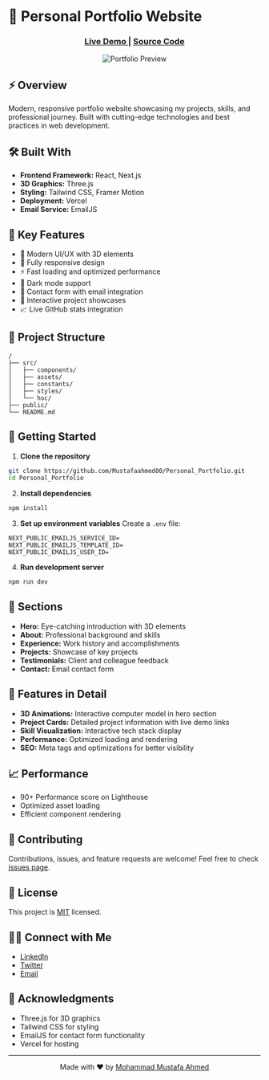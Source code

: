 # 🚀 Personal Portfolio Website

<div align="center">
  <h3>
    <a href="https://www.mustafaahmed.me/" target="_blank">
      Live Demo
    </a>
    <span> | </span>
    <a href="https://github.com/Mustafaahmed00/Personal_Portfolio">
      Source Code
    </a>
  </h3>
  
  ![Portfolio Preview](your-portfolio-preview-image.png)
</div>

## ⚡ Overview
Modern, responsive portfolio website showcasing my projects, skills, and professional journey. Built with cutting-edge technologies and best practices in web development.

## 🛠️ Built With
- **Frontend Framework:** React, Next.js
- **3D Graphics:** Three.js
- **Styling:** Tailwind CSS, Framer Motion
- **Deployment:** Vercel
- **Email Service:** EmailJS

## 🔋 Key Features
- 🎨 Modern UI/UX with 3D elements
- 📱 Fully responsive design
- ⚡ Fast loading and optimized performance
- 🌙 Dark mode support
- 📧 Contact form with email integration
- 🎯 Interactive project showcases
- 📈 Live GitHub stats integration

## 📂 Project Structure
```
/
├── src/
│   ├── components/
│   ├── assets/
│   ├── constants/
│   ├── styles/
│   └── hoc/
├── public/
└── README.md
```

## 🚀 Getting Started

1. **Clone the repository**
```bash
git clone https://github.com/Mustafaahmed00/Personal_Portfolio.git
cd Personal_Portfolio
```

2. **Install dependencies**
```bash
npm install
```

3. **Set up environment variables**
Create a `.env` file:
```env
NEXT_PUBLIC_EMAILJS_SERVICE_ID=
NEXT_PUBLIC_EMAILJS_TEMPLATE_ID=
NEXT_PUBLIC_EMAILJS_USER_ID=
```

4. **Run development server**
```bash
npm run dev
```

## 📱 Sections
- **Hero:** Eye-catching introduction with 3D elements
- **About:** Professional background and skills
- **Experience:** Work history and accomplishments
- **Projects:** Showcase of key projects
- **Testimonials:** Client and colleague feedback
- **Contact:** Email contact form

## 🌟 Features in Detail
- **3D Animations:** Interactive computer model in hero section
- **Project Cards:** Detailed project information with live demo links
- **Skill Visualization:** Interactive tech stack display
- **Performance:** Optimized loading and rendering
- **SEO:** Meta tags and optimizations for better visibility

## 📈 Performance
- 90+ Performance score on Lighthouse
- Optimized asset loading
- Efficient component rendering

## 🤝 Contributing
Contributions, issues, and feature requests are welcome! Feel free to check [issues page](https://github.com/Mustafaahmed00/Personal_Portfolio/issues).

## 📄 License
This project is [MIT](LICENSE) licensed.

## 👨‍💻 Connect with Me
- [LinkedIn](https://www.linkedin.com/in/mustafa-ahmed002/)
- [Twitter](https://twitter.com/m_ahmed002)
- [Email](mailto:your-email@example.com)

## 🙏 Acknowledgments
- Three.js for 3D graphics
- Tailwind CSS for styling
- EmailJS for contact form functionality
- Vercel for hosting

---
<div align="center">
  Made with ❤️ by <a href="https://www.mustafaahmed.me/">Mohammad Mustafa Ahmed</a>
</div>
